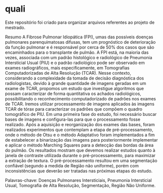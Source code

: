 # quali
Este repositório foi criado para organizar arquivos referentes ao projeto de mestrado.

Resumo
A Fibrose Pulmonar Idiopática (FPI), umas das possíveis doenças pulmonares parenquimatosas difusas, tem um prognóstico de deterioração da função pulmonar e é responsável por cerca de 50% dos casos que são encaminhados para o transplante de pulmão. A FPI está, na maioria das vezes, associada com um padrão histológico e radiológico de Pneumonia Intersticial Usual (PIU) e o padrão radiológico pode ser observado em exames radiográficos, mais especificamente, em Tomografias Computadorizadas de Alta Resolução (TCAR). Nesse contexto, considerando a complexidade da tomada de decisão diagnóstica dos radiologistas, devido à grande quantidade de imagens geradas em um exame de TCAR, propomos um estudo que investigue algoritmos que possam caracterizar de forma quantitativa os achados radiológicos, possibilitando o reconhecimento computadorizado de padrões nos exames de TCAR. Iremos utilizar processamento de imagens aplicados às imagens TCAR de tórax para caracterizar os padrões que compõem o quadro tomográfico de PIU. Em uma primeira fase do estudo, foi necessário buscar bases de imagens e configura-las para que o processamento fosse realizado. Após a aquisição e reorganização dos exames das bases, foram realizados experimentos que contemplam a etapa de pré-processamento, onde o método de Otsu e o método Adaptativo foram implementados a fim de estabelecer a binarização das imagens para posteriormente implementar e aplicar o método Marching Squares para a detecção das bordas da área do pulmão. Os resultados mostram que devemos realizar estudos quanto à janela de contraste utilizada durante o pré-processamento, para maximizar a extração de textura. O pré-processamento resultou em uma segmentação confiável (segundo a medida de Região não uniforme), porém com inconsistências que deverão ser tratadas nas próximas etapas do estudo.

Palavras-chave: Doenças Pulmonares Intersticiais, Pneumonia Intersticial Usual, Tomografia de Alta Resolução, Segmentação, Região Não Uniforme.
